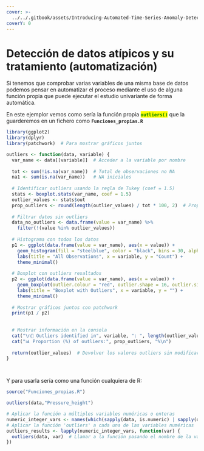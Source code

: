 ```yaml
---
cover: >-
  ../../.gitbook/assets/Introducing-Automated-Time-Series-Anomaly-Detection_blog_Image_v.1.0.webp
coverY: 0
---
```


# Detección de datos atípicos y su tratamiento (automatización)

Si tenemos que comprobar varias variables de una misma base de datos podemos pensar en automatizar el proceso mediante el uso de alguna función propia que puede ejecutar el estudio univariante de forma automática.&#x20;

En este ejemplor vemos como sería la función propia <mark style="color:green;">**`outliers()`**</mark> que la guarderemos en un fichero como **`Funciones_propias.R`**

```r
library(ggplot2)
library(dplyr)
library(patchwork)  # Para mostrar gráficos juntos

outliers <- function(data, variable) {
  var_name <- data[[variable]]  # Acceder a la variable por nombre
  
  tot <- sum(!is.na(var_name))  # Total de observaciones no NA
  na1 <- sum(is.na(var_name))   # NA iniciales
  
  # Identificar outliers usando la regla de Tukey (coef = 1.5)
  stats <- boxplot.stats(var_name, coef = 1.5)
  outlier_values <- stats$out  
  prop_outliers <- round(length(outlier_values) / tot * 100, 2)  # Proporción de outliers
  
  # Filtrar datos sin outliers
  data_no_outliers <- data.frame(value = var_name) %>%
    filter(!(value %in% outlier_values))
  
  # Histograma con todos los datos
  p1 <- ggplot(data.frame(value = var_name), aes(x = value)) +
    geom_histogram(fill = "steelblue", color = "black", bins = 30, alpha = 0.7) +
    labs(title = "All Observations", x = variable, y = "Count") +
    theme_minimal()
  
  # Boxplot con outliers resaltados
  p2 <- ggplot(data.frame(value = var_name), aes(x = value)) +
    geom_boxplot(outlier.colour = "red", outlier.shape = 16, outlier.size = 3) +
    labs(title = "Boxplot with Outliers", x = variable, y = "") +
    theme_minimal()
  
  # Mostrar gráficos juntos con patchwork
  print(p1 / p2)
  
  
  # Mostrar información en la consola
  cat("\n📌 Outliers identified in", variable, ": ", length(outlier_values), "outliers\n")
  cat("📊 Proportion (%) of outliers:", prop_outliers, "%\n")
  
  return(outlier_values)  # Devolver los valores outliers sin modificar los datos
}



```

Y para usarla sería como una función cualquiera de R:

```r
source("Funciones_propias.R")

outliers(data,"Pressure_height")

# Aplicar la función a múltiples variables numéricas o enteras
numeric_integer_vars <- names(which(sapply(data, is.numeric) | sapply(data, is.integer)))
# Aplicar la función 'outliers' a cada una de las variables numéricas
outliers_results <- lapply(numeric_integer_vars, function(var) {
  outliers(data, var)  # Llamar a la función pasando el nombre de la variable
})

```



